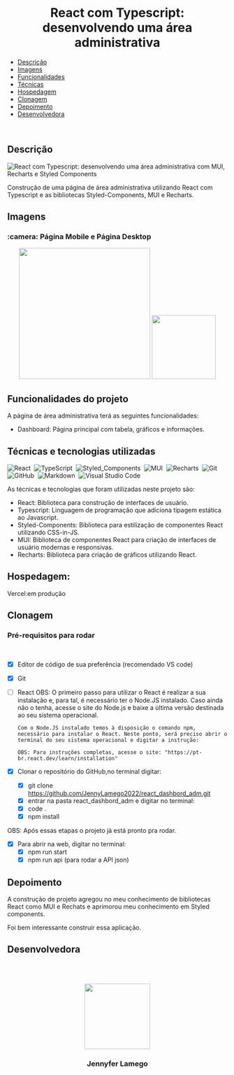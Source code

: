 # <h1 align = "center">React com Typescript: desenvolvendo uma área administrativa</h1>

- [Descrição](#descrição)
- [Imagens](#imagens)
- [Funcionalidades](#funcionalidades)
- [Técnicas](#tecnicas)
- [Hospedagem](#hospedagem)
- [Clonagem](#clonagem)
- [Depoimento](#depoimento)
- [Desenvolvedora](#desenvolvedora)

 <br>

## Descrição

![React com Typescript: desenvolvendo uma área administrativa com MUI, Recharts e Styled Components](https://imgur.com/Qgf3van.png)

Construção de uma página de área administrativa utilizando React com Typescript e as bibliotecas Styled-Components, MUI e Recharts.

## Imagens

<h3> :camera: Página Mobile e Página Desktop</h3>

<div align="center">
<img  src = "https://github.com/JennyLamego2022/trakto-platform/assets/97410860/82c99e25-2103-4f9c-abb1-8ccdb3cb6fab" width = "300px"/>

<img  src = "(https://github.com/JennyLamego2022/trakto-platform/assets/97410860/287133fa-0dca-43df-8643-cca18e43ac7d" width = "146.6px"/>
</div>

## Funcionalidades do projeto

A página de área administrativa terá as seguintes funcionalidades:

- Dashboard: Página principal com tabela, gráficos e informações.

## Técnicas e tecnologias utilizadas

![React](https://img.shields.io/badge/-React-05122A?style=flat&logo=react)&nbsp;
![TypeScript](https://img.shields.io/badge/-TypeScript-05122A?style=flat&logo=typescript)&nbsp;
![Styled_Components](https://img.shields.io/badge/-Styled_Components-05122A?style=flat&logo=styledComponents)&nbsp;
![MUI](https://img.shields.io/badge/-MUI-05122A?style=flat&logo=mui)&nbsp;
![Recharts](https://img.shields.io/badge/-Recharts-05122A?style=flat&logo=recharts)&nbsp;
![Git](https://img.shields.io/badge/-Git-05122A?style=flat&logo=git)&nbsp;
![GitHub](https://img.shields.io/badge/-GitHub-05122A?style=flat&logo=github)&nbsp;
![Markdown](https://img.shields.io/badge/-Markdown-05122A?style=flat&logo=markdown)&nbsp;
![Visual Studio Code](https://img.shields.io/badge/-Visual%20Studio%20Code-05122A?style=flat&logo=visual-studio-code&logoColor=007ACC)&nbsp;

As técnicas e tecnologias que foram utilizadas neste projeto são:

- React: Biblioteca para construção de interfaces de usuário.
- Typescript: Linguagem de programação que adiciona tipagem estática ao Javascript.
- Styled-Components: Biblioteca para estilização de componentes React utilizando CSS-in-JS.
- MUI: Biblioteca de componentes React para criação de interfaces de usuário modernas e responsivas.
- Recharts: Biblioteca para criação de gráficos utilizando React.

## Hospedagem:

Vercel:em produção

## Clonagem

### Pré-requisitos para rodar <a name="id05"></a>

<br />

- [x] Editor de código de sua preferência (recomendado VS code)
- [x] Git
- [ ] React
      OBS: O primeiro passo para utilizar o React é realizar a sua instalação e, para tal, é necessário ter o Node.JS instalado. Caso ainda não o tenha, acesse o site do Node.js e baixe a última versão destinada ao seu sistema operacional.

      Com o Node.JS instalado temos à disposição o comando npm, necessário para instalar o React. Neste ponto, será preciso abrir o terminal do seu sistema operacional e digitar a instrução:

      OBS: Para instruções completas, acesse o site: "https://pt-br.react.dev/learn/installation"

- [x] Clonar o repositório do GitHub,no terminal digitar:
  - [x] git clone https://github.com/JennyLamego2022/react_dashbord_adm.git
  - [x] entrar na pasta react_dashbord_adm e digitar no terminal:
  - [x] code .
  - [x] npm install

OBS: Após essas etapas o projeto já está pronto pra rodar.

- [x] Para abrir na web, digitar no terminal:
  - [x] npm run start
  - [x] npm run api (para rodar a API json)

## Depoimento

A construção de projeto agregou no meu conhecimento de bibliotecas React como
MUI e Rechats e aprimorou meu conhecimento em Styled components.

Foi bem interessante construir essa aplicação.

## Desenvolvedora

<br><br>

<div align="center">
<img  src = "https://user-images.githubusercontent.com/97410860/212765655-361def29-f259-48d1-af01-36bd93380510.jpg" width = "150px"/>
<h3>Jennyfer Lamego</h3>
</div>
